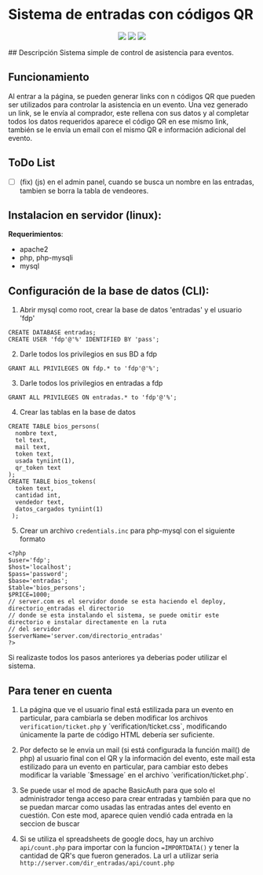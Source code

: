 # Sistema de entradas con códigos QR
<p align="center">
<img src="https://user-images.githubusercontent.com/45110242/203401154-a3090563-6c59-463d-849f-ec6591df9e54.png"></img>
<img src="https://user-images.githubusercontent.com/45110242/208120071-48321912-0930-415c-a4d9-b43001b2dc51.png"></img>
<img src="https://user-images.githubusercontent.com/45110242/208120622-58448dd3-5a69-4761-bbd6-35b56ec7461e.png"></img>
</p>
## Descripción
Sistema simple de control de asistencia para eventos. 

## Funcionamiento
Al entrar a la página, se pueden generar links con n códigos QR que pueden ser utilizados para controlar la asistencia en un evento.
Una vez generado un link, se le envía al comprador, este rellena con sus datos y al completar todos los datos requeridos aparece 
el código QR en ese mismo link, también se le envía un email con el mismo QR e información adicional del evento.

## ToDo List

- [ ] (fix) (js) en el admin panel, cuando se busca un nombre en las entradas, tambien se borra la tabla de vendeores.

## Instalacion en servidor (linux):
**Requerimientos**: 
- apache2
- php, php-mysqli
- mysql

## Configuración de la base de datos (CLI):
1. Abrir mysql como root, crear la base de datos 'entradas' y el usuario 'fdp'
```
CREATE DATABASE entradas;
CREATE USER 'fdp'@'%' IDENTIFIED BY 'pass';
```
2. Darle todos los privilegios en sus BD a fdp 
```
GRANT ALL PRIVILEGES ON fdp.* to 'fdp'@'%';
```
3. Darle todos los privilegios en entradas a fdp
```
GRANT ALL PRIVILEGES ON entradas.* to 'fdp'@'%';
```
4. Crear las tablas en la base de datos
```
CREATE TABLE bios_persons(
  nombre text, 
  tel text,  
  mail text, 
  token text, 
  usada tyniint(1), 
  qr_token text
);
CREATE TABLE bios_tokens(
  token text, 
  cantidad int, 
  vendedor text, 
  datos_cargados tyniint(1)
 );
```
5. Crear un archivo `credentials.inc` para php-mysql con el siguiente formato
```
<?php
$user='fdp';
$host='localhost';
$pass='password';
$base='entradas';
$table='bios_persons';
$PRICE=1000;
// server.com es el servidor donde se esta haciendo el deploy, directorio_entradas el directorio
// donde se esta instalando el sistema, se puede omitir este directorio e instalar directamente en la ruta
// del servidor
$serverName='server.com/directorio_entradas'
?>
```


Si realizaste todos los pasos anteriores ya deberias poder utilizar el sistema.

## Para tener en cuenta
1. La página que ve el usuario final está estilizada para un evento en particular, para cambiarla se deben modificar los archivos `verification/ticket.php` y ´verification/ticket.css`, modificando únicamente la parte de código HTML debería ser suficiente.

2. Por defecto se le envía un mail (si está configurada la función mail() de php) al usuario final con el QR y la información del evento, este mail esta estilizado para un evento en particular, para cambiar esto debes modificar la variable ´$message´ en el archivo ´verification/ticket.php´. 

2. Se puede usar el mod de apache BasicAuth para que solo el administrador tenga acceso para crear entradas 
y también para que no se puedan marcar como usadas las entradas antes del evento en cuestión. Con este mod, aparece quien vendió 
cada entrada en la seccion de buscar

3. Si se utiliza el spreadsheets de google docs, hay un archivo `api/count.php` para importar con la funcion `=IMPORTDATA()`
y tener la cantidad de QR's que fueron generados. La url a utilizar seria `http://server.com/dir_entradas/api/count.php`

